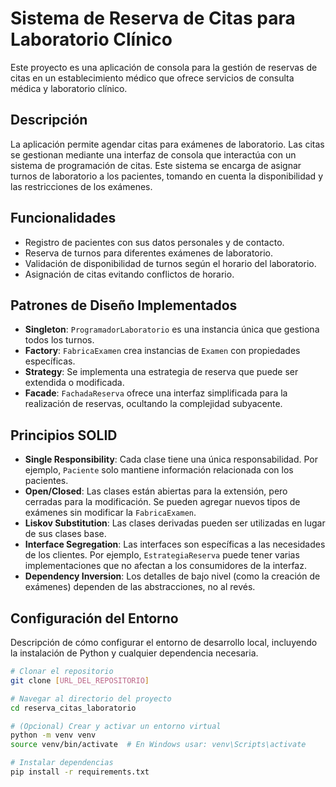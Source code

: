 # Sistema de Reserva de Citas para Laboratorio Clínico

Este proyecto es una aplicación de consola para la gestión de reservas de citas en un establecimiento médico que ofrece servicios de consulta médica y laboratorio clínico.

## Descripción

La aplicación permite agendar citas para exámenes de laboratorio. Las citas se gestionan mediante una interfaz de consola que interactúa con un sistema de programación de citas. Este sistema se encarga de asignar turnos de laboratorio a los pacientes, tomando en cuenta la disponibilidad y las restricciones de los exámenes.

## Funcionalidades

- Registro de pacientes con sus datos personales y de contacto.
- Reserva de turnos para diferentes exámenes de laboratorio.
- Validación de disponibilidad de turnos según el horario del laboratorio.
- Asignación de citas evitando conflictos de horario.

## Patrones de Diseño Implementados

- **Singleton**: `ProgramadorLaboratorio` es una instancia única que gestiona todos los turnos.
- **Factory**: `FabricaExamen` crea instancias de `Examen` con propiedades específicas.
- **Strategy**: Se implementa una estrategia de reserva que puede ser extendida o modificada.
- **Facade**: `FachadaReserva` ofrece una interfaz simplificada para la realización de reservas, ocultando la complejidad subyacente.

## Principios SOLID

- **Single Responsibility**: Cada clase tiene una única responsabilidad. Por ejemplo, `Paciente` solo mantiene información relacionada con los pacientes.
- **Open/Closed**: Las clases están abiertas para la extensión, pero cerradas para la modificación. Se pueden agregar nuevos tipos de exámenes sin modificar la `FabricaExamen`.
- **Liskov Substitution**: Las clases derivadas pueden ser utilizadas en lugar de sus clases base.
- **Interface Segregation**: Las interfaces son específicas a las necesidades de los clientes. Por ejemplo, `EstrategiaReserva` puede tener varias implementaciones que no afectan a los consumidores de la interfaz.
- **Dependency Inversion**: Los detalles de bajo nivel (como la creación de exámenes) dependen de las abstracciones, no al revés.

## Configuración del Entorno

Descripción de cómo configurar el entorno de desarrollo local, incluyendo la instalación de Python y cualquier dependencia necesaria.

```sh
# Clonar el repositorio
git clone [URL_DEL_REPOSITORIO]

# Navegar al directorio del proyecto
cd reserva_citas_laboratorio

# (Opcional) Crear y activar un entorno virtual
python -m venv venv
source venv/bin/activate  # En Windows usar: venv\Scripts\activate

# Instalar dependencias
pip install -r requirements.txt
